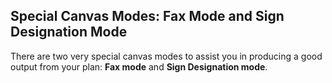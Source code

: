 ## Special Canvas Modes: Fax Mode and Sign Designation Mode

There are two very special canvas modes to assist you in producing a good output from your plan: **Fax mode** and **Sign Designation mode**.

